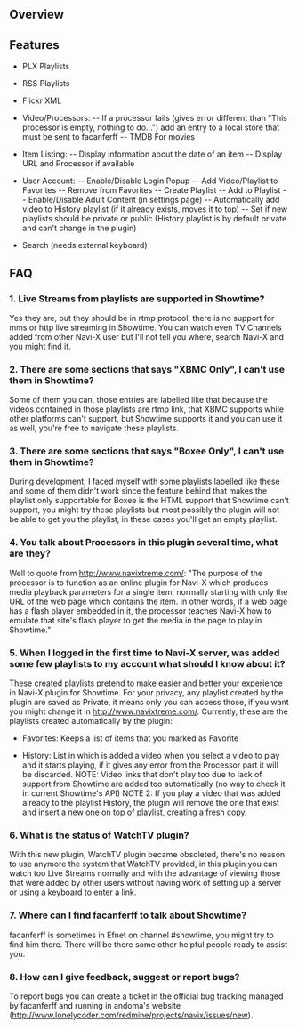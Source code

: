 ## Overview

## Features
- PLX Playlists
- RSS Playlists
- Flickr XML
- Video/Processors:
-- If a processor fails (gives error different than "This processor is empty, nothing to do...") add an entry to a local store that must be sent to facanferff
-- TMDB For movies

- Item Listing:
-- Display information about the date of an item
-- Display URL and Processor if available

- User Account: 
-- Enable/Disable Login Popup
-- Add Video/Playlist to Favorites
-- Remove from Favorites
-- Create Playlist
-- Add to Playlist
-- Enable/Disable Adult Content (in settings page)
-- Automatically add video to History playlist (if it already exists, moves it to top)
-- Set if new playlists should be private or public (History playlist is by default private and can't change in the plugin)

- Search (needs external keyboard)

## FAQ
### 1. Live Streams from playlists are supported in Showtime?
Yes they are, but they should be in rtmp protocol, there is no support for mms or http live streaming in Showtime. You can watch even TV Channels added from other Navi-X user but I'll 
not tell you where, search Navi-X and you might find it.

### 2. There are some sections that says "XBMC Only", I can't use them in Showtime?
Some of them you can, those entries are labelled like that because the videos contained in those playlists are rtmp link, that XBMC supports while other platforms can't support, 
but Showtime supports it and you can use it as well, you're free to navigate these playlists.

### 3. There are some sections that says "Boxee Only", I can't use them in Showtime?
During development, I faced myself with some playlists labelled like these and some of them didn't work since the feature behind that makes the playlist only supportable for Boxee 
is the HTML support that Showtime can't support, you might try these playlists but most possibly the plugin will not be able to get you the playlist, in these cases you'll get an empty 
playlist.

### 4. You talk about Processors in this plugin several time, what are they?
Well to quote from http://www.navixtreme.com/:
"The purpose of the processor is to function as an online plugin for Navi-X which produces media playback parameters for a single item, 
normally starting with only the URL of the web page which contains the item. In other words, if a web page has a flash player embedded in it, 
the processor teaches Navi-X how to emulate that site's flash player to get the media in the page to play in Showtime."

### 5. When I logged in the first time to Navi-X server, was added some few playlists to my account what should I know about it?
These created playlists pretend to make easier and better your experience in Navi-X plugin for Showtime. For your privacy, any playlist created by the plugin are saved as Private,
it means only you can access those, if you want you might change it in http://www.navixtreme.com/.
Currently, these are the playlists created automatically by the plugin:
- Favorites: Keeps a list of items that you marked as Favorite

- History: List in which is added a video when you select a video to play and it starts playing, if it gives any error from the Processor part it will be discarded. 
NOTE: Video links that don't play too due to lack of support from Showtime are added too automatically (no way to check it in current Showtime's API)
NOTE 2: If you play a video that was added already to the playlist History, the plugin will remove the one that exist and insert a new one on top of playlist,
creating a fresh copy.

### 6. What is the status of WatchTV plugin?
With this new plugin, WatchTV plugin became obsoleted, there's no reason to use anymore the system that WatchTV provided, in this plugin you can watch too Live Streams normally and with 
the advantage of viewing those that were added by other users without having work of setting up a server or using a keyboard to enter a link.

### 7. Where can I find facanferff to talk about Showtime?
facanferff is sometimes in Efnet on channel #showtime, you might try to find him there. There will be there some other helpful people ready to assist you.

### 8. How can I give feedback, suggest or report bugs?
To report bugs you can create a ticket in the official bug tracking managed by facanferff and running in andoma's website (http://www.lonelycoder.com/redmine/projects/navix/issues/new).